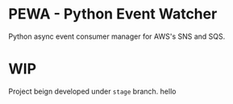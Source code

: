 # PEWA - Python Event Watcher

Python async event consumer manager for AWS's SNS and SQS.

# WIP

Project beign developed under `stage` branch.
hello
